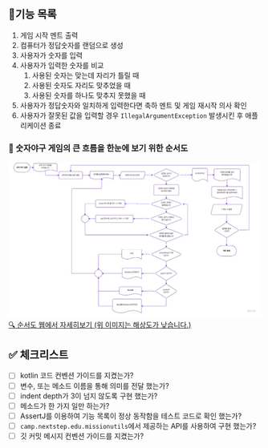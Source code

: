 ## 🎯기능 목록

1. 게임 시작 멘트 출력
2. 컴퓨터가 정답숫자를 랜덤으로 생성
3. 사용자가 숫자를 입력
4. 사용자가 입력한 숫자를 비교
   1. 사용된 숫자는 맞는데 자리가 틀릴 때
   2. 사용된 숫자도 자리도 맞추었을 때
   3. 사용된 숫자를 하나도 맞추지 못했을 때
5. 사용자가 정답숫자와 일치하게 입력한다면 축하 멘트 및 게임 재시작 의사 확인
6.  사용자가 잘못된 값을 입력할 경우 `IllegalArgumentException` 발생시킨 후 애플리케이션 종료


### 💭 숫자야구 게임의 큰 흐름을 한눈에 보기 위한 순서도
![순서도](images/number_baseball_flowchart.jpg)
[🔍 순서도 웹에서 자세히보기 (위 이미지는 해상도가 낮습니다.)](https://miro.com/app/board/uXjVPHeookc=/?share_link_id=838782016592)

## ✅ 체크리스트

- [ ] kotlin 코드 컨벤션 가이드를 지켰는가?
- [ ] 변수, 또는 메소드 이름을 통해 의미를 전달 했는가?
- [ ] indent depth가 3이 넘지 않도록 구현 했는가?
- [ ] 메소드가 한 가지 일만 하는가?
- [ ] AssertJ를 이용하여 기능 목록이 정상 동작함을 테스트 코드로 확인 했는가?
- [ ] `camp.nextstep.edu.missionutils`에서 제공하는 API를 사용하여 구현 했는가?
- [ ] 깃 커밋 메시지 컨벤션 가이드를 지켰는가?